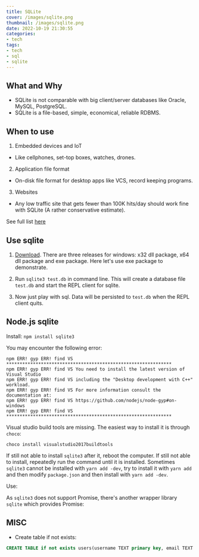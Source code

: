```yaml
---
title: SQLite
cover: /images/sqlite.png
thumbnail: /images/sqlite.png
date: 2022-10-19 21:30:55
categories:
- tech
tags:
- tech
- sql
- sqlite
---
```

## What and Why
- SQLite is not comparable with big client/server databases like Oracle, MySQL, PostgreSQL.
- SQLite is a file-based, simple, economical, reliable RDBMS.
<!--more-->

## When to use

1. Embedded devices and IoT
  - Like cellphones, set-top boxes, watches, drones.
2. Application file format
  - On-disk file format for desktop apps like VCS, record keeping programs.
3. Websites
  - Any low traffic site that gets fewer than 100K hits/day should work fine with SQLite (A rather conservative estimate). 

See full list [here](https://www.sqlite.org/whentouse.html)

## Use sqlite

1. [Download](https://www.sqlite.org/download.html). There are three releases for windows: x32 dll package, x64 dll package and exe package. Here let's use exe package to demonstrate.

2. Run `sqlite3 test.db` in command line. This will create a database file `test.db` and start the REPL client for sqlite.

3. Now just play with sql. Data will be persisted to `test.db` when the REPL client quits.

## Node.js sqlite

Install: `npm install sqlite3`

You may encounter the following error: 

```
npm ERR! gyp ERR! find VS **************************************************************
npm ERR! gyp ERR! find VS You need to install the latest version of Visual Studio
npm ERR! gyp ERR! find VS including the "Desktop development with C++" workload.
npm ERR! gyp ERR! find VS For more information consult the documentation at:
npm ERR! gyp ERR! find VS https://github.com/nodejs/node-gyp#on-windows
npm ERR! gyp ERR! find VS **************************************************************
```

Visual studio build tools are missing. The easiest way to install it is through `choco`:

`choco install visualstudio2017buildtools`

If still not able to install `sqlite3` after it, reboot the computer.
If still not able to install, repeatedly run the command until it is installed.
Sometimes `sqlite3` cannot be installed with `yarn add -dev`, try to install it with `yarn add` and then modify `package.json` and then install with `yarn add -dev`.

Use:

<script src="https://gist.github.com/CDT/e68210ea6b585b27e87c3f7ef3ab2962.js"></script>

As `sqlite3` does not support Promise, there's another wrapper library `sqlite` which provides Promise:

<script src="https://gist.github.com/CDT/bcd4c0b883b2cbb61ed6ce3d6cc4d05c.js"></script>


## MISC
- Create table if not exists:

``` sql
CREATE TABLE if not exists users(username TEXT primary key, email TEXT unqiue, password TEXT not null)
```
